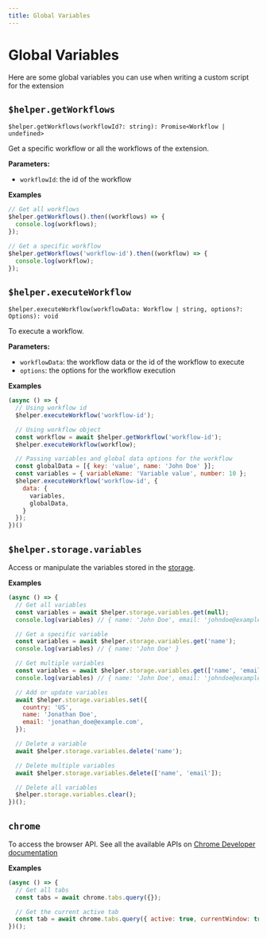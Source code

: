 ```yaml
---
title: Global Variables
---
```


# Global Variables

Here are some global variables you can use when writing a custom script for the extension

## `$helper.getWorkflows`
`$helper.getWorkflows(workflowId?: string): Promise<Workflow | undefined>`

Get a specific workflow or all the workflows of the extension.

**Parameters:**
- `workflowId`: the id of the workflow

**Examples**
```js
// Get all workflows
$helper.getWorkflows().then((workflows) => {
  console.log(workflows);
});

// Get a specific workflow
$helper.getWorkflows('workflow-id').then((workflow) => {
  console.log(workflow);
});
```

## `$helper.executeWorkflow`
`$helper.executeWorkflow(workflowData: Workflow | string, options?: Options): void`

To execute a workflow.

**Parameters:**
- `workflowData`: the workflow data or the id of the workflow to execute
- `options`: the options for the workflow execution

**Examples**
```js
(async () => {
  // Using workflow id
  $helper.executeWorkflow('workflow-id');

  // Using workflow object
  const workflow = await $helper.getWorkflow('workflow-id');
  $helper.executeWorkflow(workflow);

  // Passing variables and global data options for the workflow
  const globalData = [{ key: 'value', name: 'John Doe' }];
  const variables = { variableName: 'Variable value', number: 10 };
  $helper.executeWorkflow('workflow-id', {
    data: {
      variables,
      globalData,
    }
  });
})()
```

## `$helper.storage.variables`

Access or manipulate the variables stored in the [storage](../reference/storage.md#variables).

**Examples**
```js
(async () => {
  // Get all variables
  const variables = await $helper.storage.variables.get(null);
  console.log(variables) // { name: 'John Doe', email: 'johndoe@example.com', username: 'john_doe' }

  // Get a specific variable
  const variables = await $helper.storage.variables.get('name'); 
  console.log(variables) // { name: 'John Doe' }

  // Get multiple variables
  const variables = await $helper.storage.variables.get(['name', 'email']);
  console.log(variables) // { name: 'John Doe', email: 'johndoe@example.com' }

  // Add or update variables
  await $helper.storage.variables.set({
    country: 'US',
    name: 'Jonathan Doe',
    email: 'jonathan_doe@example.com',
  });

  // Delete a variable 
  await $helper.storage.variables.delete('name');

  // Delete multiple variables
  await $helper.storage.variables.delete(['name', 'email']);

  // Delete all variables
  $helper.storage.variables.clear();
})();
```

## `chrome`

To access the browser API. See all the available APIs on [Chrome Developer documentation](https://developer.chrome.com/docs/extensions/reference/)

**Examples**
```js
(async () => {
  // Get all tabs
  const tabs = await chrome.tabs.query({});

  // Get the current active tab
  const tab = await chrome.tabs.query({ active: true, currentWindow: true });
})();
```